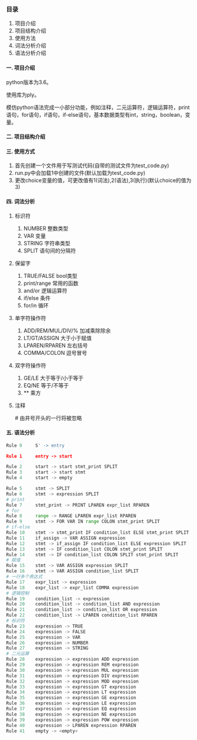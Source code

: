 
### 目录
1. 项目介绍
2. 项目结构介绍
3. 使用方法
4. 词法分析介绍
5. 语法分析介绍

#### 一. 项目介绍
python版本为3.6。

使用库为ply。

模仿python语法完成一小部分功能，例如注释，二元运算符，逻辑运算符，print语句，for语句，if语句，if-else语句，基本数据类型有int，string，boolean，变量。

#### 二. 项目结构介绍


#### 三. 使用方式
1. 首先创建一个文件用于写测试代码(自带的测试文件为test_code.py)
2. run.py中会加载1中创建的文件(默认加载为test_code.py)
3. 更改choice变量的值，可更改值有1(词法),2(语法),3(执行)(默认choice的值为3)

#### 四. 词法分析
1. 标识符
    1. NUMBER 整数类型
    2. VAR 变量
    3. STRING 字符串类型
    4. SPLIT 语句间的分隔符
2. 保留字
    1. TRUE/FALSE bool类型
    2. print/range 常用的函数
    3. and/or 逻辑运算符
    4. if/else 条件
    5. for/in 循环
3. 单字符操作符
    1. ADD/REM/MUL/DIV/% 加减乘除除余
    2. LT/GT/ASSIGN 大于小于赋值
    3. LPAREN/RPAREN 左右括号
    4. COMMA/COLON 逗号冒号
4. 双字符操作符
    1. GE/LE 大于等于/小于等于
    2. EQ/NE 等于/不等于
    3. ** 乘方
5. 注释

    \# 由井号开头的一行将被忽略
    
#### 五. 语法分析


```python
Rule 0     S' -> entry

Rule 1     entry -> start

Rule 2     start -> start stmt_print SPLIT
Rule 3     start -> start stmt
Rule 4     start -> empty

Rule 5     stmt -> SPLIT
Rule 6     stmt -> expression SPLIT
# print
Rule 7     stmt_print -> PRINT LPAREN expr_list RPAREN
# for
Rule 8     range -> RANGE LPAREN expr_list RPAREN
Rule 9     stmt -> FOR VAR IN range COLON stmt_print SPLIT
# if-else
Rule 10    stmt -> stmt_print IF condition_list ELSE stmt_print SPLIT
Rule 11    if_assign -> VAR ASSIGN expression
Rule 12    stmt -> if_assign IF condition_list ELSE expression SPLIT
Rule 13    stmt -> IF condition_list COLON stmt_print SPLIT
Rule 14    stmt -> IF condition_list COLON SPLIT stmt_print SPLIT
# 赋值
Rule 15    stmt -> VAR ASSIGN expression SPLIT
Rule 16    stmt -> VAR ASSIGN condition_list SPLIT
# 一行多个表达式
Rule 17    expr_list -> expression
Rule 18    expr_list -> expr_list COMMA expression
# 逻辑控制
Rule 19    condition_list -> expression
Rule 20    condition_list -> condition_list AND expression
Rule 21    condition_list -> condition_list OR expression
Rule 22    condition_list -> LPAREN condition_list RPAREN
# 标识符
Rule 23    expression -> TRUE
Rule 24    expression -> FALSE
Rule 25    expression -> VAR
Rule 26    expression -> NUMBER
Rule 27    expression -> STRING
# 二元运算
Rule 28    expression -> expression ADD expression
Rule 29    expression -> expression REM expression
Rule 30    expression -> expression MUL expression
Rule 31    expression -> expression DIV expression
Rule 32    expression -> expression MOD expression
Rule 33    expression -> expression GT expression
Rule 34    expression -> expression LT expression
Rule 35    expression -> expression GE expression
Rule 36    expression -> expression LE expression
Rule 37    expression -> expression EQ expression
Rule 38    expression -> expression NE expression
Rule 39    expression -> expression POW expression
Rule 40    expression -> LPAREN expression RPAREN
Rule 41    empty -> <empty>
```
